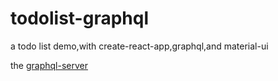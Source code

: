 # todolist-graphql

a todo list demo,with create-react-app,graphql,and material-ui

the [graphql-server](https://github.com/zhangyu1818/koa-graphql-mongodb)


